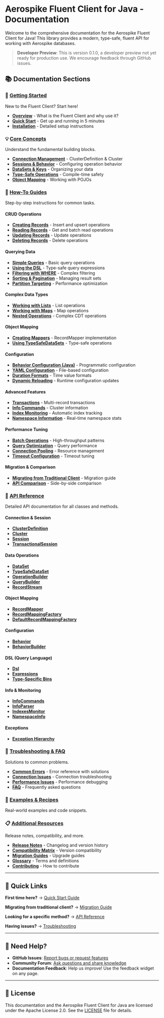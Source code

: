 # Aerospike Fluent Client for Java - Documentation

Welcome to the comprehensive documentation for the Aerospike Fluent Client for Java! This library provides a modern, type-safe, fluent API for working with Aerospike databases.

> **Developer Preview**: This is version 0.1.0, a developer preview not yet ready for production use. We encourage feedback through GitHub issues.

## 📚 Documentation Sections

### 🚀 [Getting Started](./getting-started/README.md)
New to the Fluent Client? Start here!

- **[Overview](./getting-started/overview.md)** - What is the Fluent Client and why use it?
- **[Quick Start](./getting-started/quickstart.md)** - Get up and running in 5 minutes
- **[Installation](./getting-started/installation.md)** - Detailed setup instructions

### 💡 [Core Concepts](./concepts/README.md)
Understand the fundamental building blocks.

- **[Connection Management](./concepts/connection-management.md)** - ClusterDefinition & Cluster
- **[Sessions & Behavior](./concepts/sessions-and-behavior.md)** - Configuring operation behavior
- **[DataSets & Keys](./concepts/datasets-and-keys.md)** - Organizing your data
- **[Type-Safe Operations](./concepts/type-safe-operations.md)** - Compile-time safety
- **[Object Mapping](./concepts/object-mapping.md)** - Working with POJOs

### 📖 [How-To Guides](./guides/README.md)
Step-by-step instructions for common tasks.

#### CRUD Operations
- **[Creating Records](./guides/crud/creating-records.md)** - Insert and upsert operations
- **[Reading Records](./guides/crud/reading-records.md)** - Get and batch read operations
- **[Updating Records](./guides/crud/updating-records.md)** - Update operations
- **[Deleting Records](./guides/crud/deleting-records.md)** - Delete operations

#### Querying Data
- **[Simple Queries](./guides/querying/simple-queries.md)** - Basic query operations
- **[Using the DSL](./guides/querying/using-dsl.md)** - Type-safe query expressions
- **[Filtering with WHERE](./guides/querying/filtering.md)** - Complex filtering
- **[Sorting & Pagination](./guides/querying/sorting-pagination.md)** - Managing result sets
- **[Partition Targeting](./guides/querying/partition-targeting.md)** - Performance optimization

#### Complex Data Types
- **[Working with Lists](./guides/cdt/lists.md)** - List operations
- **[Working with Maps](./guides/cdt/maps.md)** - Map operations
- **[Nested Operations](./guides/cdt/nested-operations.md)** - Complex CDT operations

#### Object Mapping
- **[Creating Mappers](./guides/object-mapping/creating-mappers.md)** - RecordMapper implementation
- **[Using TypeSafeDataSets](./guides/object-mapping/typesafe-datasets.md)** - Type-safe operations

#### Configuration
- **[Behavior Configuration (Java)](./guides/configuration/behavior-java.md)** - Programmatic configuration
- **[YAML Configuration](./guides/configuration/yaml-configuration.md)** - File-based configuration
- **[Duration Formats](./guides/configuration/duration-formats.md)** - Time value formats
- **[Dynamic Reloading](./guides/configuration/dynamic-reloading.md)** - Runtime configuration updates

#### Advanced Features
- **[Transactions](./guides/advanced/transactions.md)** - Multi-record transactions
- **[Info Commands](./guides/advanced/info-commands.md)** - Cluster information
- **[Index Monitoring](./guides/advanced/index-monitoring.md)** - Automatic index tracking
- **[Namespace Information](./guides/advanced/namespace-info.md)** - Real-time namespace stats

#### Performance Tuning
- **[Batch Operations](./guides/performance/batch-operations.md)** - High-throughput patterns
- **[Query Optimization](./guides/performance/query-optimization.md)** - Query performance
- **[Connection Pooling](./guides/performance/connection-pooling.md)** - Resource management
- **[Timeout Configuration](./guides/performance/timeout-configuration.md)** - Timeout tuning

#### Migration & Comparison
- **[Migrating from Traditional Client](./guides/migration/migrating-from-traditional.md)** - Migration guide
- **[API Comparison](./guides/migration/api-comparison.md)** - Side-by-side comparison

### 📘 [API Reference](./api/README.md)
Detailed API documentation for all classes and methods.

#### Connection & Session
- **[ClusterDefinition](./api/cluster-definition.md)**
- **[Cluster](./api/connection/cluster.md)**
- **[Session](./api/session.md)**
- **[TransactionalSession](./api/connection/transactional-session.md)**

#### Data Operations
- **[DataSet](./api/dataset.md)**
- **[TypeSafeDataSet](./api/operations/typesafe-dataset.md)**
- **[OperationBuilder](./api/operation-builder.md)**
- **[QueryBuilder](./api/query-builder.md)**
- **[RecordStream](./api/operations/record-stream.md)**

#### Object Mapping
- **[RecordMapper](./api/mapping/record-mapper.md)**
- **[RecordMappingFactory](./api/mapping/record-mapping-factory.md)**
- **[DefaultRecordMappingFactory](./api/mapping/default-record-mapping-factory.md)**

#### Configuration
- **[Behavior](./api/configuration/behavior.md)**
- **[BehaviorBuilder](./api/configuration/behavior-builder.md)**

#### DSL (Query Language)
- **[Dsl](./api/dsl/dsl.md)**
- **[Expressions](./api/dsl/expressions.md)**
- **[Type-Specific Bins](./api/dsl/bins.md)**

#### Info & Monitoring
- **[InfoCommands](./api/info/info-commands.md)**
- **[InfoParser](./api/info/info-parser.md)**
- **[IndexesMonitor](./api/info/indexes-monitor.md)**
- **[NamespaceInfo](./api/info/namespace-info.md)**

#### Exceptions
- **[Exception Hierarchy](./api/exceptions/exception-hierarchy.md)**

### 🔧 [Troubleshooting & FAQ](./troubleshooting/README.md)
Solutions to common problems.

- **[Common Errors](./troubleshooting/common-errors.md)** - Error reference with solutions
- **[Connection Issues](./troubleshooting/connection-issues.md)** - Connection troubleshooting
- **[Performance Issues](./troubleshooting/performance-issues.md)** - Performance debugging
- **[FAQ](./troubleshooting/faq.md)** - Frequently asked questions

### 💼 [Examples & Recipes](./examples/README.md)
Real-world examples and code snippets.

### 📋 [Additional Resources](./resources/README.md)
Release notes, compatibility, and more.

- **[Release Notes](./resources/README.md#release-notes)** - Changelog and version history
- **[Compatibility Matrix](./resources/README.md#compatibility-matrix)** - Version compatibility
- **[Migration Guides](./resources/README.md#migration-guides)** - Upgrade guides
- **[Glossary](./resources/README.md#glossary)** - Terms and definitions
- **[Contributing](./resources/README.md#contributing)** - How to contribute

---

## 🎯 Quick Links

**First time here?** → [Quick Start Guide](./getting-started/quickstart.md)

**Migrating from traditional client?** → [Migration Guide](./guides/migration/migrating-from-traditional.md)

**Looking for a specific method?** → [API Reference](./api/README.md)

**Having issues?** → [Troubleshooting](./troubleshooting/README.md)

---

## 💬 Need Help?

- **GitHub Issues**: [Report bugs or request features](https://github.com/aerospike/aerospike-fluent-client-java/issues)
- **Community Forum**: [Ask questions and share knowledge](https://discuss.aerospike.com)
- **Documentation Feedback**: Help us improve! Use the feedback widget on any page.

---

## 📄 License

This documentation and the Aerospike Fluent Client for Java are licensed under the Apache License 2.0.
See the [LICENSE](../LICENSE) file for details.

